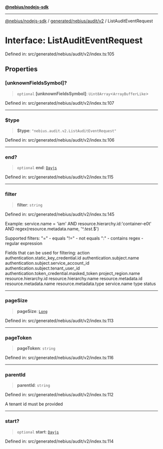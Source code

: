 [**@nebius/nodejs-sdk**](../../../../../README.md)

---

[@nebius/nodejs-sdk](../../../../../README.md) / [generated/nebius/audit/v2](../README.md) / ListAuditEventRequest

# Interface: ListAuditEventRequest

Defined in: src/generated/nebius/audit/v2/index.ts:105

## Properties

### \[unknownFieldsSymbol\]?

> `optional` **\[unknownFieldsSymbol\]**: `Uint8Array`\<`ArrayBufferLike`\>

Defined in: src/generated/nebius/audit/v2/index.ts:107

---

### $type

> **$type**: `"nebius.audit.v2.ListAuditEventRequest"`

Defined in: src/generated/nebius/audit/v2/index.ts:106

---

### end?

> `optional` **end**: [`Dayjs`](../../../../../runtime/protos/core/dayjs/classes/Dayjs.md)

Defined in: src/generated/nebius/audit/v2/index.ts:115

---

### filter

> **filter**: `string`

Defined in: src/generated/nebius/audit/v2/index.ts:145

Example:
service.name = 'iam' AND resource.hierarchy.id:'container-e0t' AND regex(resource.metadata.name, '^._test._$')

Supported filters:
"=" - equals
"!=" - not equals
":" - contains
regex - regular expression

Fields that can be used for filtering:
action
authentication.static_key_credential.id
authentication.subject.name
authentication.subject.service_account_id
authentication.subject.tenant_user_id
authentication.token_credential.masked_token
project_region.name
resource.hierarchy.id
resource.hierarchy.name
resource.metadata.id
resource.metadata.name
resource.metadata.type
service.name
type
status

---

### pageSize

> **pageSize**: [`Long`](../../../../../runtime/protos/core/classes/Long.md)

Defined in: src/generated/nebius/audit/v2/index.ts:113

---

### pageToken

> **pageToken**: `string`

Defined in: src/generated/nebius/audit/v2/index.ts:116

---

### parentId

> **parentId**: `string`

Defined in: src/generated/nebius/audit/v2/index.ts:112

A tenant id must be provided

---

### start?

> `optional` **start**: [`Dayjs`](../../../../../runtime/protos/core/dayjs/classes/Dayjs.md)

Defined in: src/generated/nebius/audit/v2/index.ts:114

